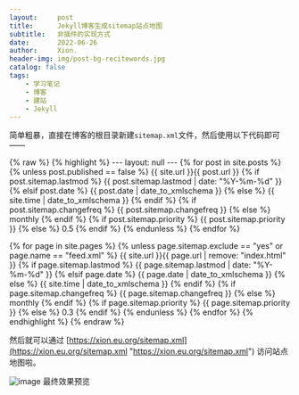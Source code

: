 ```yaml
---
layout:     post
title:      Jekyll博客生成sitemap站点地图
subtitle:   非插件的实现方式
date:       2022-06-26
author:     Xion.
header-img: img/post-bg-recitewords.jpg
catalog: false
tags:
    - 学习笔记
    - 博客
    - 建站
    - Jekyll
---
```


简单粗暴，直接在博客的根目录新建`sitemap.xml`文件，然后使用以下代码即可——

{% raw %}
{% highlight %}
    ---
    layout: null
    ---
    <?xml version="1.0" encoding="UTF-8"?>
    <urlset xmlns="http://www.sitemaps.org/schemas/sitemap/0.9">
    {% for post in site.posts %}
      {% unless post.published == false %}
        <url>
          <loc>{{ site.url }}{{ post.url }}</loc>
          {% if post.sitemap.lastmod %}
            <lastmod>{{ post.sitemap.lastmod | date: "%Y-%m-%d" }}</lastmod>
          {% elsif post.date %}
            <lastmod>{{ post.date | date_to_xmlschema }}</lastmod>
          {% else %}
            <lastmod>{{ site.time | date_to_xmlschema }}</lastmod>
          {% endif %}
          {% if post.sitemap.changefreq %}
            <changefreq>{{ post.sitemap.changefreq }}</changefreq>
          {% else %}
            <changefreq>monthly</changefreq>
          {% endif %}
          {% if post.sitemap.priority %}
            <priority>{{ post.sitemap.priority }}</priority>
          {% else %}
            <priority>0.5</priority>
          {% endif %}
        </url>
      {% endunless %}
    {% endfor %}

  {% for page in site.pages %}
    {% unless page.sitemap.exclude == "yes" or page.name == "feed.xml" %}
      <url>
        <loc>{{ site.url }}{{ page.url | remove: "index.html" }}</loc>
         {% if page.sitemap.lastmod %}
           <lastmod>{{ page.sitemap.lastmod | date: "%Y-%m-%d" }}</lastmod>
         {% elsif page.date %}
           <lastmod>{{ page.date | date_to_xmlschema }}</lastmod>
         {% else %}
           <lastmod>{{ site.time | date_to_xmlschema }}</lastmod>
         {% endif %}
         {% if page.sitemap.changefreq %}
           <changefreq>{{ page.sitemap.changefreq }}</changefreq>
         {% else %}
           <changefreq>monthly</changefreq>
         {% endif %}
         {% if page.sitemap.priority %}
           <priority>{{ page.sitemap.priority }}</priority>
         {% else %}
           <priority>0.3</priority>
         {% endif %}
      </url>
    {% endunless %}
  {% endfor %}
  </urlset>
{% endhighlight %}
{% endraw %}

然后就可以通过 [https://xion.eu.org/sitemap.xml](https://xion.eu.org/sitemap.xml "https://xion.eu.org/sitemap.xml") 访问站点地图啦。

![image](https://user-images.githubusercontent.com/6897274/175803771-bf5e7434-f259-49c1-a1ed-afca9d33516d.png)
最终效果预览 
